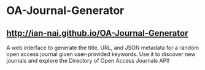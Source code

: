 # OA-Journal-Generator
## http://ian-nai.github.io/OA-Journal-Generator

A web interface to generate the title, URL, and JSON metadata for a random open access journal given user-provided keywords. Use it to discover new journals and explore the Directory of Open Access Journals API! 

